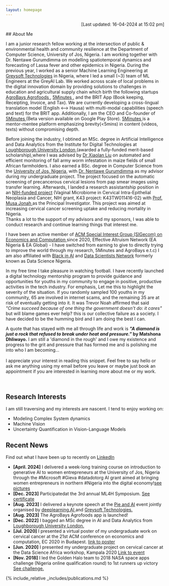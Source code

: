 ```yaml
---
layout: homepage
---
```


<p  align="right">[Last updated: 16-04-2024 at 15:02 pm]</p>
## About Me

I am a junior research fellow working at the intersection of public & environmental health and community resilience at the Department of Computer Science, University of Jos, Nigeria. I am working together with Dr. Nentawe Gurumdimma on modelling spatiotemporal dynamics and forecasting of Lassa fever and other epidemics in Nigeria. During the previous year, I worked as a senior Machine Learning Engineering at <a href="https://greysoft.ng">Greysoft Technologies</a> in Nigeria, where I led a small (~3) team of ML Engineers at the GreyAI Lab. We worked across scale of local problems in the digital innovation domain by providing solutions to challenges in education and agricultural supply chain which birth the following startups <a href="https://agrobays.com">AgroBays Agrofoods </a>, <a href="https://app.5minutes.ng">5Minutes </a>, and the BRIT App (Book keeping, Receipting, Invoice, and Tax). We are currently developing a cross-lingual translation model (English <--> Hausa) with multi-modal capabilities (speech and text)  for the BRIT app. 
Additionally, I am the CEO and Co-founder of <a href="https://app.5minutes.ng">5Minutes </a>(Beta version available on Google Play Store). <a href="https://app.5minutes.ng">5Minutes </a> is a mentor-mentee platform emphasizing brevity(<5mins) in content (videos, texts) without compromising depth.

Before joining the industry, I obtined an MSc. degree in Artificial Intelligence and Data Analytics from the Institute for Digital Technologies at  <a href="https://www.lborolondon.ac.uk/study/masters-degrees/artificial-intelligence-data-analytics/"> Loughborough University London </a> (awarded a fully-funded merit-based scholarship),where I was advised by <a href="https://www.lborolondon.ac.uk/about/staff/dr-xiaolan-liu/">Dr Xiaolan Liu</a> on automated and efficient monitoring of fall army worm infestation in maize fields of small African farmholders. I also earned a BSc. degree in Computer Science from the <a href="https://unijos.edu.ng">University of Jos, Nigeria</a>, with <a href="https://scholar.google.com/citations?user=q9VpwWEAAAAJ&hl=enDr. Nentawe Gurumdimma)"> Dr. Nentawe Gurumdimma</a> as my advisor during my undergraduate project. The project focused on the automatic screening of precancerous cervical lesions from pap smear images using transfer learning. Afterwards, I landed a research assistantship position in an <a href="https://grantome.com/grant/NIH/K43-TW011416-02">NIH-funded project</a> (Vaginal Microbiome in Cervical Intra-Epithelial Neoplasia and Cancer, NIH grant, K43 project: K43TW011416-02) with <a href="https://www.feinberg.northwestern.edu/faculty-profiles/az/profile.html?xid=39806"> Prof. Musa Jonah </a> as the Principal Investigator. This project was aimed at increasing cervical cancer screening uptake and reducing mortality in Nigeria. <br> Thanks a lot to the support of my advisors and my sponsors, I was able to conduct research and continue learning things that interest me.

<!-- I am currently looking for opportunities to deepen my understanding of infectious diseases and pandemic preparedness and leveraging this knowledge to pursue a high-impact career and lead meaningful initiatives in Nigeria and beyond. I am passionate about contributing to better and prepared response in terms of policies, resources and management of novel future pandemics. I also aim to ensure fairness and minimize biases in my research endeavour.
To this end, My career goal is to solidify existing collaboration between the Africa Center for Disease Control, Local healthcare providers, and Educational research institutions in Africa for better preparedness, responsiveness and policies in possible future pandemics. -->

I have been an active member of <a href="http://www.sigecom.org">ACM Special Interest Group (SIGecom) on Economics and Computation </a> since 2020, Effective Altruism Network (EA Nigeria & EA Global) - I have switched from earning to give to directly trying to improve the world through my research, 5Minutes and AgroBays e.t.c) I am also affiliated with <a href="https://blackinai.github.io/#/">Black in AI</a> and <a href="https://www.datasciencenigeria.org">Data Scientists Network</a> formerly known as Data Science Nigeria.

In my free time I take pleasure in watching football. I have recently launched a digital technology mentorship program to provide guidance and opportunities for youths in my community to engage in positive, productive activities in the tech industry. For emphasis, Let me this to highlight the severity of the situation. If you randomly sampled 100 youths in my community, 65 are involved in internet scams, and the remaining 35 are at risk of eventually getting into it. It was Trevor Noah affirmed that said <i> "Crime succeed because of one thing the government doesn't do: it cares"</i>  but will blame games ever help?  this is our collective failure as a society. I have decided to be the humming bird and I am doing the best I can.
<br>

A quote that has stayed with me all through life and work is <strong><i> "A diamond is just a rock that refused to break under heat and pressure.”</i> by Matshona Dhliwayo.</strong>  I am still a 'diamond in the rough' and I owe my existence and progress to the grit and pressure that has formed me and is polishing me into who I am becoming... <br> <br>
I appreciate your interest in reading this snippet. Feel free to say hello or ask me anything using my email before you leave or maybe just book an appointment if you are interested in learning more about me or my work.
<!-- Google Calendar Appointment Scheduling begin -->
<link href="https://calendar.google.com/calendar/scheduling-button-script.css" rel="stylesheet">
<script src="https://calendar.google.com/calendar/scheduling-button-script.js" async></script>
<script>
(function() {
  var target = document.currentScript;
  window.addEventListener('load', function() {
    calendar.schedulingButton.load({
      url: 'https://calendar.google.com/calendar/appointments/schedules/AcZssZ0JuuKY8qGauMozv0GI-K7NeqjwR_As41-mbQ-dbn8b7jh8PWV0oOnWA-P8AYwJHMR563bOELB4?gv=true',
      color: '#039BE5',
      label: 'Book an appointment',
      target,
    });
  });
})();
</script>
<!-- end Google Calendar Appointment Scheduling -->
&nbsp;&nbsp;&nbsp;&nbsp;&nbsp;&nbsp;&nbsp;&nbsp;&nbsp;&nbsp;&nbsp;&nbsp;&nbsp;&nbsp;&nbsp;&nbsp;
                  
## Research Interests
I am still traversing and my interests are nascent. I tend to enjoy working on:

- Modeling Complex System dynamics
- Machine Vision
- Uncertainty Quantification in Vision-Language Models
  
## Recent News 

Find out what I have been up to recently on  <a rel="me" href="https://linkedin.com/in/jbrnjfr">LinkedIn</a>
- **[April. 2024]** I delivered a week-long training course on introduction to generative AI to women entrepreneurs at the University of Jos, Nigeria through the #Microsoft #Gieva #datadotorg AI grant aimed at bringing women entrepreneurs in northern #Nigeria into the digital economy!<a href='https://x.com/jbrnjfr/status/1782014757182066887' target='-blank'>see pictures</a>
- **[Dec. 2023]** Participatedat the 3rd annual ML4H Symposium. <a href ='https://www.linkedin.com/posts/activity-7150626337832046592-xdIN?utm_source=share&utm_medium=member_desktop'>See certificate</a>
- **[Aug. 2023]** I delivered a keynote speech at the <a href="https://www.linkedin.com/feed/update/urn:li:activity:7096848518631366656/ "> Pie and AI</a> event jointly organised by <a href="https://www.deeplearning.ai">deeplearning.AI </a>and <a href="https://greysoft.ng">Greysoft Technologies.</a>
- **[Aug. 2023]** The AgroBays Agrofoods app is launched!
- **[Dec. 2022]** I bagged an MSc degree in AI and Data Analytics from <a href="https://www.lborolondon.ac.uk/study/masters-degrees/artificial-intelligence-data-analytics/"> Loughborough University London. </a>
- **[Jul. 2020]** I presented a virtual poster of my undergraduate work on cervical cancer at the 21st ACM conference on economics and computation, EC 2020 in Budapest. <a href="https://ec20.sigecom.org/program/posters/"> link to poster</a>
- **[Jun. 2020]** I presented my undergraduate project on cervical cancer at the Data Science Africa workshop, Kampala 2020 <a href="https://www.datascienceafrica.org/dsa2020kampala/schedule/#session-paper1">Link to event</a>
- **[Nov. 2018]** I led the Golden Halo team to 2018 NASA space apps challenge (Nigeria online qualification round) to 1st runners up victory <a href="https://2018.spaceappschallenge.org/challenges/what-world-needs-now/health-makes-wealth/teams/golden-halo-1/project/">See challenge.</a>

{% include_relative _includes/publications.md %}

<!--{% include_relative _includes/services.md %} -->
<script type="text/javascript" src="//rf.revolvermaps.com/0/0/7.js?i=5bpywpk7cuj&amp;m=0&amp;c=ff0000&amp;cr1=ffffff&amp;sx=0" async="async"></script>
